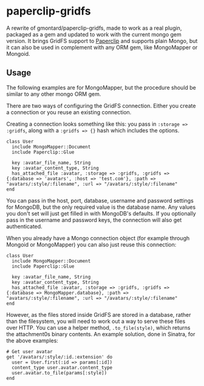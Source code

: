 paperclip-gridfs
================

A rewrite of gmontard/paperclip-gridfs, made to work as a real plugin, packaged as a gem and updated to work with the current mongo gem version. It brings GridFS support to [Paperclip](https://github.com/thoughtbot/paperclip) and supports plain Mongo, but it can also be used in complement with any ORM gem, like MongoMapper or Mongoid.

## Usage

The following examples are for MongoMapper, but the procedure should be similar to any other mongo ORM gem.

There are two ways of configuring the GridFS connection. Either you create a connection or you reuse an existing connection.

Creating a connection looks something like this: you pass in `:storage => :gridfs`, along with a `:gridfs => {}` hash which includes the options.

    class User
      include MongoMapper::Document
      include Paperclip::Glue

      key :avatar_file_name, String
      key :avatar_content_type, String
      has_attached_file :avatar, :storage => :gridfs, :gridfs => {:database => 'avatars', :host => 'test.com'}, :path => "avatars/:style/:filename", :url => "/avatars/:style/:filename"
    end

You can pass in the host, port, database, username and password settings for MongoDB, but the only required value is the database name. Any values you don't set will just get filled in with MongoDB's defaults. If you optionally pass in the username and password keys, the connection will also get authenticated. 

When you already have a Mongo connection object (for example through Mongoid or MongoMapper) you can also just reuse this connection:

    class User
      include MongoMapper::Document
      include Paperclip::Glue

      key :avatar_file_name, String
      key :avatar_content_type, String
      has_attached_file :avatar, :storage => :gridfs, :gridfs => {:database => MongoMapper.database}, :path => "avatars/:style/:filename", :url => "/avatars/:style/:filename"
    end

However, as the files stored inside GridFS are stored in a database, rather than the filesystem, you will need to work out a way to serve these files over HTTP. You can use a helper method, `.to_file(style)`, which returns the attachment0s binary contents. An example solution, done in Sinatra, for the above examples:

    # Get user avatar
    get '/avatars/:style/:id.:extension' do
      user = User.first(:id => params[:id])
      content_type user.avatar.content_type
      user.avatar.to_file(params[:style])
    end